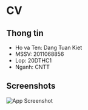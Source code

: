 
# CV

## Thong tin

* Ho va Ten: Dang Tuan Kiet
* MSSV: 2011068856
* Lop: 20DTHC1
* Nganh: CNTT


## Screenshots

![App Screenshot](https://scontent.fsgn1-1.fna.fbcdn.net/v/t39.30808-6/378791676_993033065248850_7393552536860296988_n.jpg?_nc_cat=111&ccb=1-7&_nc_sid=5f2048&_nc_ohc=7A0NHJbP8zoAX-fI6no&_nc_ht=scontent.fsgn1-1.fna&oh=00_AfBGpi6xBt7ILB4rlSa2p-5wckZXx2JzOaEUKYtEYsyAYQ&oe=6600811C)


